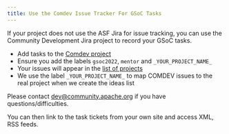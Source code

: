 ```yaml
---
title: Use the Comdev Issue Tracker For GSoC Tasks
---
```


If your project does not use the ASF Jira for issue tracking, you can use
the Community Development Jira project to record your GSoC tasks. 

* Add tasks to the [Comdev project](https://issues.apache.org/jira/browse/COMDEV)
* Ensure you add the labels `gsoc2022`, `mentor` and `_YOUR_PROJECT_NAME_`
* Your issues will appear in the [list of projects](https://s.apache.org/gsoc2022ideas)
* We use the label `_YOUR_PROJECT_NAME_` to map COMDEV issues to the real project when we create the ideas list

Please contact dev@community.apache.org if you have questions/difficulties.

You can then link to the task tickets from your own site and access XML, RSS feeds.
